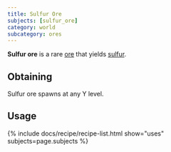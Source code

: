 ```yaml
---
title: Sulfur Ore
subjects: [sulfur_ore]
category: world
subcategory: ores
---
```


**Sulfur ore** is a rare [ore](https://minecraft.fandom.com/wiki/Ore) that yields [sulfur](../sulfur/).

Obtaining
---------

Sulfur ore spawns at any Y level.

Usage
-----

{% include docs/recipe/recipe-list.html show="uses" subjects=page.subjects %}